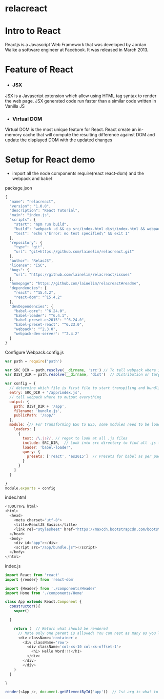 # relacreact
# Intro to React
Reactjs is a Javascript Web Framework that was developed by Jordan Walke a software engineer at Facebook. It was released in March 2013.

# Feature of React
* ### JSX
 JSX is a Javascript extension which allow using HTML tag syntax to render the web page.
 JSX generated code run faster than a similar code written in Vanilla JS

* ### Virtual DOM
 Virtual DOM is the most unique feature for React. React create an in-memory cache that will compute the resulting difference against DOM and update the displayed DOM with the updated changes

# Setup for React demo
* import all the node components require(react react-dom) and the webpack and babel

package.json
```Javascript
{
  "name": "relacreact",
  "version": "1.0.0",
  "description": "React Tutorial",
  "main": "index.js",
  "scripts": {
    "start": "npm run build",
    "build": "webpack -d && cp src/index.html dist/index.html && webpack-dev-server --content-base src/ --inline --hot",
    "test": "echo \"Error: no test specified\" && exit 1"
  },
  "repository": {
    "type": "git",
    "url": "git+https://github.com/lainelim/relacreact.git"
  },
  "author": "RelacJS",
  "license": "ISC",
  "bugs": {
    "url": "https://github.com/lainelim/relacreact/issues"
  },
  "homepage": "https://github.com/lainelim/relacreact#readme",
  "dependencies": {
    "react": "^15.4.2",
    "react-dom": "^15.4.2"
  },
  "devDependencies": {
    "babel-core": "^6.24.0",
    "babel-loader": "^6.4.1",
    "babel-preset-es2015": "^6.24.0",
    "babel-preset-react": "^6.23.0",
    "webpack": "^2.3.0",
    "webpack-dev-server": "^2.4.2"
  }
}
```
Configure Webpack.config.js
``` Javascript
var path = require('path')

var SRC_DIR = path.resolve(__dirname, 'src') // To tell webpack where is the entrance for source code
var DIST_DIR = path.resolve(__dirname, 'dist')  // Distribution or target directory

var config = {
  // determine which file is first file to start transpiling and bundling journey
  entry: SRC_DIR + '/app/index.js',
  // tell webpack where to output everything
  output: {
    path: DIST_DIR + '/app',
    filename: 'bundle.js',
    publicPath: '/app/'
  },
  module: {// For transforming ES6 to ES5, some modules need to be loaded
    loaders: [
      {
        test: /\.js?/, // regex to look at all .js files
        include: SRC_DIR,  // Look into src directory to find all .js files
        loader: 'babel-loader',
        query: {
          presets: ['react', 'es2015']  // Presets for babel as per package.json
        }
      }
    ]
  }

}
module.exports = config
```
index.html
```Javascript
<!DOCTYPE html>
<html>
  <head>
    <meta charset="utf-8">
    <title>ReactJS Basics</title>
    <link rel="stylesheet" href="https://maxcdn.bootstrapcdn.com/bootstrap/3.3.7/css/bootstrap.min.css" integrity="sha384-BVYiiSIFeK1dGmJRAkycuHAHRg32OmUcww7on3RYdg4Va+PmSTsz/K68vbdEjh4u" crossorigin="anonymous">
  </head>
  <body>
    <div id="app"></div>
    <script src="/app/bundle.js"></script>
  </body>
</html>
```
index.js
```Javascript
import React from 'react'
import {render} from 'react-dom'

import {Header} from './components/Header'
import Home from './components/Home'

class App extends React.Component {
  constructor(){
    super()

  }

    return (  // Return what should be rendered
      // Note only one parent is allowed! You can nest as many as you like
      <div className='container'>
        <div className='row'>
          <div className='col-xs-10 col-xs-offset-1'>
            <h1> Hello Word!!!</h1>
          </div>
        </div>
        </div>
    )
  }

}

render(<App />, document.getElementById('app'))  // 1st arg is what to render,i.e., the class App. 2nd arg is where to render
```
